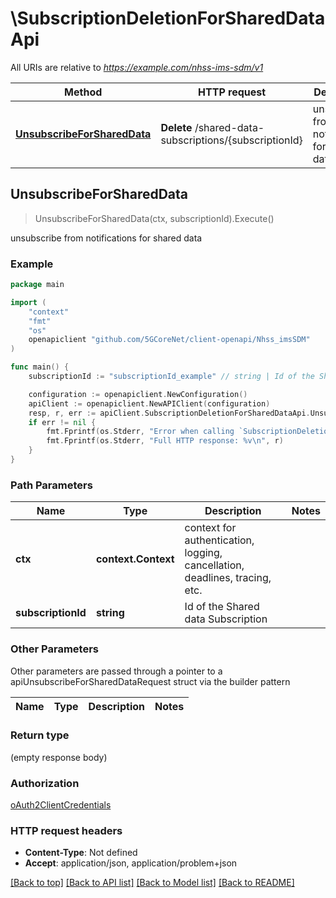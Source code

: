 # \SubscriptionDeletionForSharedDataApi

All URIs are relative to *https://example.com/nhss-ims-sdm/v1*

Method | HTTP request | Description
------------- | ------------- | -------------
[**UnsubscribeForSharedData**](SubscriptionDeletionForSharedDataApi.md#UnsubscribeForSharedData) | **Delete** /shared-data-subscriptions/{subscriptionId} | unsubscribe from notifications for shared data



## UnsubscribeForSharedData

> UnsubscribeForSharedData(ctx, subscriptionId).Execute()

unsubscribe from notifications for shared data

### Example

```go
package main

import (
    "context"
    "fmt"
    "os"
    openapiclient "github.com/5GCoreNet/client-openapi/Nhss_imsSDM"
)

func main() {
    subscriptionId := "subscriptionId_example" // string | Id of the Shared data Subscription

    configuration := openapiclient.NewConfiguration()
    apiClient := openapiclient.NewAPIClient(configuration)
    resp, r, err := apiClient.SubscriptionDeletionForSharedDataApi.UnsubscribeForSharedData(context.Background(), subscriptionId).Execute()
    if err != nil {
        fmt.Fprintf(os.Stderr, "Error when calling `SubscriptionDeletionForSharedDataApi.UnsubscribeForSharedData``: %v\n", err)
        fmt.Fprintf(os.Stderr, "Full HTTP response: %v\n", r)
    }
}
```

### Path Parameters


Name | Type | Description  | Notes
------------- | ------------- | ------------- | -------------
**ctx** | **context.Context** | context for authentication, logging, cancellation, deadlines, tracing, etc.
**subscriptionId** | **string** | Id of the Shared data Subscription | 

### Other Parameters

Other parameters are passed through a pointer to a apiUnsubscribeForSharedDataRequest struct via the builder pattern


Name | Type | Description  | Notes
------------- | ------------- | ------------- | -------------


### Return type

 (empty response body)

### Authorization

[oAuth2ClientCredentials](../README.md#oAuth2ClientCredentials)

### HTTP request headers

- **Content-Type**: Not defined
- **Accept**: application/json, application/problem+json

[[Back to top]](#) [[Back to API list]](../README.md#documentation-for-api-endpoints)
[[Back to Model list]](../README.md#documentation-for-models)
[[Back to README]](../README.md)

